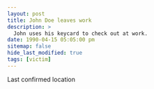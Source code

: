 ```yaml
---
layout: post
title: John Doe leaves work
description: >
  John uses his keycard to check out at work.
date: 1990-04-15 05:05:00 pm
sitemap: false
hide_last_modified: true
tags: [victim]
---
```


Last confirmed location
